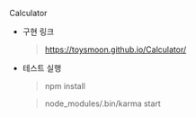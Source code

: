 Calculator

- 구현 링크

  > https://toysmoon.github.io/Calculator/

- 테스트 실행

  > npm install
  
  > node_modules/.bin/karma start
